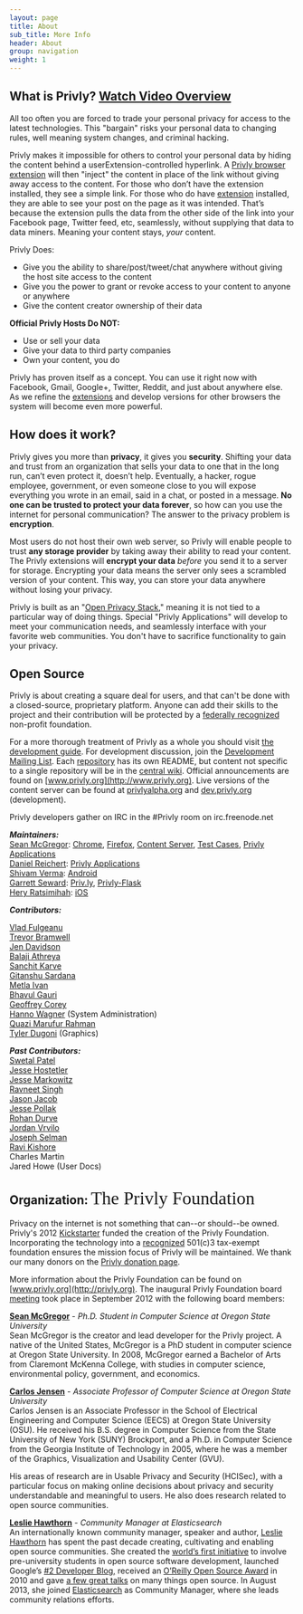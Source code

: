 ```yaml
---
layout: page
title: About
sub_title: More Info
header: About
group: navigation
weight: 1
---
```


## What is Privly? <a class="btn btn-large btn-primary" href="https://vimeo.com/83073455">Watch Video Overview <span class="fa fa-arrow-right"></span></a>

All too often you are forced to trade your personal privacy for access to the latest technologies. This "bargain" risks your personal data to changing rules, well meaning system changes, and criminal hacking.

Privly makes it impossible for others to control your personal data by hiding the content behind a userExtension-controlled hyperlink. A [Privly browser extension](/pages/download.html) will then "inject" the content in place of the link without giving away access to the content. For those who don’t have the extension installed, they see a simple link. For those who do have [extension](/pages/download.html) installed, they are able to see your post on the page as it was intended. That’s because the extension pulls the data from the other side of the link into your Facebook page, Twitter feed, etc, seamlessly, without supplying that data to data miners. Meaning your content stays, _your_ content.



Privly Does:

- Give you the ability to share/post/tweet/chat anywhere without giving the host site access to the content
- Give you the power to grant or revoke access to your content to anyone or anywhere
- Give the content creator ownership of their data



**Official Privly Hosts Do NOT:**

- Use or sell your data
- Give your data to third party companies
- Own your content, you do


Privly has proven itself as a concept. You can use it right now with Facebook, Gmail, Google+, Twitter, Reddit, and just about anywhere else. As we refine the [extensions](/pages/download.html) and develop versions for other browsers the system will become even more powerful.

## <i class="fa fa-lock"></i> How does it work?

Privly gives you more than **privacy**, it gives you **security**. Shifting your data and trust from an organization that sells your data to one that in the long run, can’t even protect it, doesn’t help. Eventually, a hacker, rogue employee, government, or even someone close to you will expose everything you wrote in an email, said in a chat, or posted in a message. **No one can be trusted to protect your data forever**, so how can you use the internet for personal communication? The answer to the privacy problem is **encryption**.

Most users do not host their own web server, so Privly will enable people to trust **any storage provider** by taking away their ability to read your content. The Privly extensions will **encrypt your data** _before_ you send it to a server for storage. Encrypting your data means the server only sees a scrambled version of your content. This way, you can store your data anywhere without losing your privacy.

Privly is built as an "[Open Privacy Stack](http://programming.oreilly.com/2013/07/securing-user-content-in-the-javascriptable-web.html)," meaning it is not tied to a particular way of doing things. Special "Privly Applications" will develop to meet your communication needs, and seamlessly interface with your favorite web communities. You don't have to sacrifice functionality to gain your privacy.

## <a href="https://github.com/privly"><i class="fa fa-github-square"></i></a> Open Source

Privly is about creating a square deal for users, and that can't be done with a closed-source, proprietary platform. Anyone can add their skills to the project and their contribution will be protected by a [federally recognized](https://www.privly.org/content/privly-gains-non-profit-status) non-profit foundation.

For a more thorough treatment of Privly as a whole you should visit [the development guide](/pages/develop.html). For development discussion, join the [Development Mailing List](https://groups.google.com/group/privly). Each [repository](https://github.com/privly/) has its own README, but content not specific to a single repository will be in the [central wiki](https://github.com/privly/privly-organization/wiki/). Official announcements are found on [www.privly.org](http://www.privly.org). Live versions of the content server can be found at [privlyalpha.org](https://privlyalpha.org) and [dev.privly.org](https://dev.privly.org) (development).

Privly developers gather on IRC in the #Privly room on irc.freenode.net

_**Maintainers:**_  
[Sean McGregor](https://github.com/smcgregor/): [Chrome](https://github.com/privly/privly-chrome), [Firefox](https://github.com/privly/privly-firefox), [Content Server](https://github.com/privly/privly-web), [Test Cases](https://github.com/privly/privly-test), [Privly Applications](https://github.com/privly/privly-applications)  
[Daniel Reichert](https://github.com/irdan): [Privly Applications](https://github.com/privly/privly-applications)  
[Shivam Verma](https://github.com/vshivam): [Android](https://github.com/privly/privly-android)  
[Garrett Seward](https://github.com/spectralsun): [Priv.ly](https://github.com/privly/privly.github.io), [Privly-Flask](https://github.com/privly/privly-flask)  
[Hery Ratsimihah](https://github.com/hery): [iOS](https://github.com/privly/privly-ios)  

_**Contributors:**_  

[Vlad Fulgeanu](https://github.com/fullvlad)  
[Trevor Bramwell](https://github.com/bramwelt)  
[Jen Davidson](https://github.com/jewifer)  
[Balaji Athreya](https://github.com/balajiathreya)  
[Sanchit Karve](https://github.com/born2c0de)  
[Gitanshu Sardana](https://github.com/gitanshu)  
[Metla Ivan](https://github.com/metlaivan)  
[Bhavul Gauri](https://github.com/bhavul)  
[Geoffrey Corey](https://github.com/stumped2)  
[Hanno Wagner](http://de.linkedin.com/pub/hanno-wagner/6/33/305) (System Administration)  
[Quazi Marufur Rahman](https://github.com/qmaruf)  
[Tyler Dugoni](http://www.linkedin.com/profile/view?id=204119935) (Graphics)  

_**Past Contributors:**_  
[Swetal Patel](http://www.linkedin.com/in/teamswet)  
[Jesse Hostetler](https://github.com/jhostetler)  
[Jesse Markowitz](https://github.com/JesseMarkowitz)  
[Ravneet Singh](https://github.com/dreamrulez07)  
[Jason Jacob](https://github.com/jayco)  
[Jesse Pollak](https://github.com/jessepollak)  
[Rohan Durve](https://github.com/Decode141)  
[Jordan Vrvilo](https://github.com/gordyvision)   
[Joseph Selman](https://github.com/selmanj)  
[Ravi Kishore](http://rkravi.com/)  
Charles Martin  
Jared Howe (User Docs)  

## <a href="https://github.com/privly"><i class="fa fa-certificate"></i></a> Organization: <span style="font: normal 32px Lobster;">The Privly Foundation</span>

Privacy on the internet is not something that can--or should--be owned. Privly's 2012 [Kickstarter](http://www.kickstarter.com/projects/229630898/protect-your-content-anywhere-on-the-web-privly) funded the creation of the Privly Foundation. Incorporating the technology into a [recognized](https://www.privly.org/content/privly-gains-non-profit-status) 501(c)3 tax-exempt foundation ensures the mission focus of Privly will be maintained. We thank our many donors on the  [Privly donation page](/pages/donate).

More information about the Privly Foundation can be found on  [www.privly.org](http://privly.org). The inaugural Privly Foundation board [meeting](https://www.privly.org/content/privly-foundation-minutes-9-18-12) took place in September 2012 with the following board members:

**[Sean McGregor](http://www.linkedin.com/in/seanbmcgregor)** - *Ph.D. Student in Computer Science at Oregon State University*   
Sean McGregor is the creator and lead developer for the Privly project. A native of the United States, McGregor is a PhD student in computer science at Oregon State University. In 2008, McGregor earned a Bachelor of Arts from Claremont McKenna College, with studies in computer science, environmental policy, government, and economics.

**[Carlos Jensen](http://www.linkedin.com/pub/carlos-jensen/0/145/356)** - *Associate Professor of Computer Science at Oregon State University*   
Carlos Jensen is an Associate Professor in the School of Electrical Engineering and Computer Science (EECS) at Oregon State University (OSU). He received his B.S. degree in Computer Science from the State University of New York (SUNY) Brockport, and a Ph.D. in Computer Science from the Georgia Institute of Technology in 2005, where he was a member of the Graphics, Visualization and Usability Center (GVU).

His areas of research are in Usable Privacy and Security (HCISec), with a particular focus on making online decisions about privacy and security understandable and meaningful to users. He also does research related to open source communities.

**[Leslie Hawthorn](http://www.linkedin.com/pub/leslie-hawthorn/0/231/624)** - *Community Manager at Elasticsearch*   
An internationally known community manager, speaker and author, [Leslie Hawthorn](https://twitter.com/lhawthorn) has spent the past decade creating, cultivating and enabling open source communities. She created the [world’s first initiative](https://developers.google.com/open-source/gci/) to involve pre-university students in open source software development, launched Google’s [#2 Developer Blog,](http://google-opensource.blogspot.com/) received an [O’Reilly Open Source Award](http://www.oscon.com/oscon2010/public/content/2010/07/20-os-awards) in 2010 and gave [a few great talks](http://hawthornlandings.org/appearances/) on many things open source. In August 2013, she joined [Elasticsearch](http://elasticsearch.com/) as Community Manager, where she leads community relations efforts.

